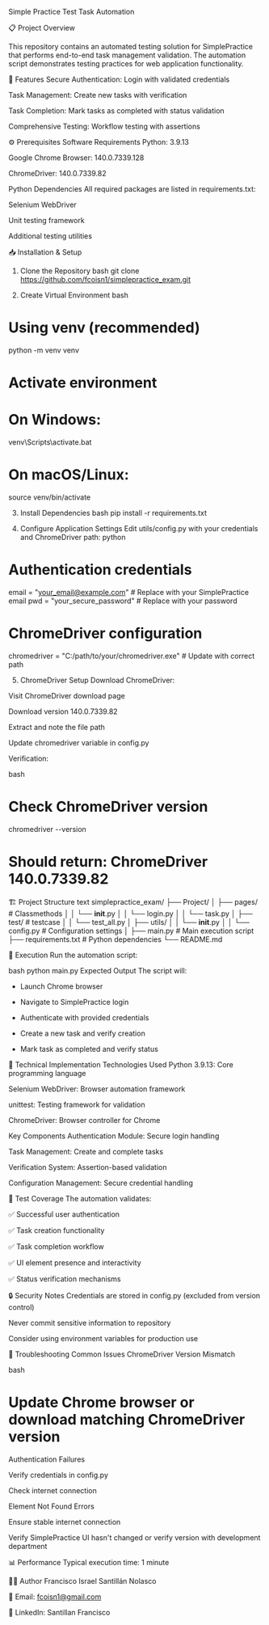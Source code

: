 Simple Practice Test Task Automation

📋 Project Overview

This repository contains an automated testing solution for SimplePractice that performs end-to-end task management validation. The automation script demonstrates testing practices for web application functionality.

🚀 Features
Secure Authentication: Login with validated credentials

Task Management: Create new tasks with verification

Task Completion: Mark tasks as completed with status validation

Comprehensive Testing: Workflow testing with assertions

⚙️ Prerequisites
Software Requirements
Python: 3.9.13

Google Chrome Browser: 140.0.7339.128

ChromeDriver: 140.0.7339.82

Python Dependencies
All required packages are listed in requirements.txt:

Selenium WebDriver

Unit testing framework

Additional testing utilities

📥 Installation & Setup
1. Clone the Repository
bash
git clone <https://github.com/fcoisn1/simplepractice_exam.git>

3. Create Virtual Environment
bash
# Using venv (recommended)
python -m venv venv

# Activate environment
# On Windows:
venv\Scripts\activate.bat

# On macOS/Linux:
source venv/bin/activate

3. Install Dependencies
bash
pip install -r requirements.txt

5. Configure Application Settings
Edit utils/config.py with your credentials and ChromeDriver path:
python

# Authentication credentials
email = "your_email@example.com"  # Replace with your SimplePractice email
pwd = "your_secure_password"      # Replace with your password

# ChromeDriver configuration
chromedriver = "C:/path/to/your/chromedriver.exe"  # Update with correct path

5. ChromeDriver Setup
Download ChromeDriver:

Visit ChromeDriver download page

Download version 140.0.7339.82

Extract and note the file path

Update chromedriver variable in config.py

Verification:

bash
# Check ChromeDriver version
chromedriver --version

# Should return: ChromeDriver 140.0.7339.82

🏗️ Project Structure
text
simplepractice_exam/
├── Project/
│   ├── pages/          # Classmethods
│   │  └── __init__.py
│   │  └── login.py
│   │  └── task.py
│   ├── test/           # testcase
│   │  └── test_all.py
│   ├── utils/
│   │  └── __init__.py
│   │  └── config.py    # Configuration settings
│   ├── main.py         # Main execution script
├── requirements.txt    # Python dependencies
└── README.md


🎯 Execution
Run the automation script:

bash
python main.py
Expected Output
The script will:

- Launch Chrome browser

- Navigate to SimplePractice login

- Authenticate with provided credentials

- Create a new task and verify creation

- Mark task as completed and verify status
  

🔧 Technical Implementation
Technologies Used
Python 3.9.13: Core programming language

Selenium WebDriver: Browser automation framework

unittest: Testing framework for validation

ChromeDriver: Browser controller for Chrome

Key Components
Authentication Module: Secure login handling

Task Management: Create and complete tasks

Verification System: Assertion-based validation

Configuration Management: Secure credential handling

🧪 Test Coverage
The automation validates:

✅ Successful user authentication

✅ Task creation functionality

✅ Task completion workflow

✅ UI element presence and interactivity

✅ Status verification mechanisms

🔒 Security Notes
Credentials are stored in config.py (excluded from version control)

Never commit sensitive information to repository

Consider using environment variables for production use

🐛 Troubleshooting
Common Issues
ChromeDriver Version Mismatch

bash
# Update Chrome browser or download matching ChromeDriver version
Authentication Failures

Verify credentials in config.py

Check internet connection

Element Not Found Errors

Ensure stable internet connection

Verify SimplePractice UI hasn't changed or verify version with development department


📊 Performance
Typical execution time: 1 minute

👨‍💻 Author
Francisco Israel Santillán Nolasco

📧 Email: fcoisn1@gmail.com

💼 LinkedIn: Santillan Francisco
